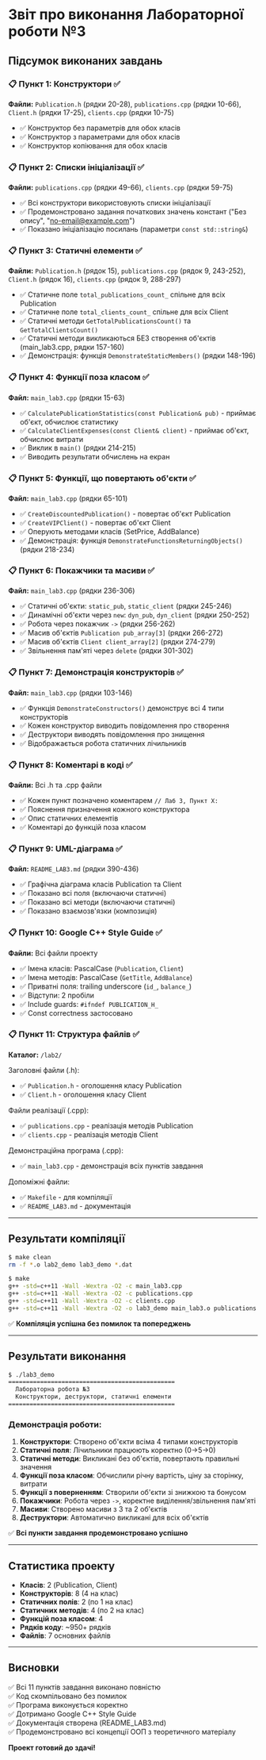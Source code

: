 # Звіт про виконання Лабораторної роботи №3

## Підсумок виконаних завдань

### 📋 Пункт 1: Конструктори ✅

**Файли:** `Publication.h` (рядки 20-28), `publications.cpp` (рядки 10-66), `Client.h` (рядки 17-25), `clients.cpp` (рядки 10-75)

- ✅ Конструктор без параметрів для обох класів
- ✅ Конструктор з параметрами для обох класів
- ✅ Конструктор копіювання для обох класів

### 📋 Пункт 2: Списки ініціалізації ✅

**Файли:** `publications.cpp` (рядки 49-66), `clients.cpp` (рядки 59-75)

- ✅ Всі конструктори використовують списки ініціалізації
- ✅ Продемонстровано задання початкових значень констант ("Без опису", "no-email@example.com")
- ✅ Показано ініціалізацію посилань (параметри `const std::string&`)

### 📋 Пункт 3: Статичні елементи ✅

**Файли:** `Publication.h` (рядок 15), `publications.cpp` (рядок 9, 243-252), `Client.h` (рядок 16), `clients.cpp` (рядок 9, 288-297)

- ✅ Статичне поле `total_publications_count_` спільне для всіх Publication
- ✅ Статичне поле `total_clients_count_` спільне для всіх Client
- ✅ Статичні методи `GetTotalPublicationsCount()` та `GetTotalClientsCount()`
- ✅ Статичні методи викликаються БЕЗ створення об'єктів (main_lab3.cpp, рядки 157-160)
- ✅ Демонстрація: функція `DemonstrateStaticMembers()` (рядки 148-196)

### 📋 Пункт 4: Функції поза класом ✅

**Файл:** `main_lab3.cpp` (рядки 15-63)

- ✅ `CalculatePublicationStatistics(const Publication& pub)` - приймає об'єкт, обчислює статистику
- ✅ `CalculateClientExpenses(const Client& client)` - приймає об'єкт, обчислює витрати
- ✅ Виклик в `main()` (рядки 214-215)
- ✅ Виводить результати обчислень на екран

### 📋 Пункт 5: Функції, що повертають об'єкти ✅

**Файл:** `main_lab3.cpp` (рядки 65-101)

- ✅ `CreateDiscountedPublication()` - повертає об'єкт Publication
- ✅ `CreateVIPClient()` - повертає об'єкт Client
- ✅ Оперують методами класів (SetPrice, AddBalance)
- ✅ Демонстрація: функція `DemonstrateFunctionsReturningObjects()` (рядки 218-234)

### 📋 Пункт 6: Покажчики та масиви ✅

**Файл:** `main_lab3.cpp` (рядки 236-306)

- ✅ Статичні об'єкти: `static_pub`, `static_client` (рядки 245-246)
- ✅ Динамічні об'єкти через `new`: `dyn_pub`, `dyn_client` (рядки 250-252)
- ✅ Робота через покажчик `->` (рядки 256-262)
- ✅ Масив об'єктів `Publication pub_array[3]` (рядки 266-272)
- ✅ Масив об'єктів `Client client_array[2]` (рядки 274-279)
- ✅ Звільнення пам'яті через `delete` (рядки 301-302)

### 📋 Пункт 7: Демонстрація конструкторів ✅

**Файл:** `main_lab3.cpp` (рядки 103-146)

- ✅ Функція `DemonstrateConstructors()` демонструє всі 4 типи конструкторів
- ✅ Кожен конструктор виводить повідомлення про створення
- ✅ Деструктори виводять повідомлення про знищення
- ✅ Відображається робота статичних лічильників

### 📋 Пункт 8: Коментарі в коді ✅

**Файли:** Всі .h та .cpp файли

- ✅ Кожен пункт позначено коментарем `// Лаб 3, Пункт X:`
- ✅ Пояснення призначення кожного конструктора
- ✅ Опис статичних елементів
- ✅ Коментарі до функцій поза класом

### 📋 Пункт 9: UML-діаграма ✅

**Файл:** `README_LAB3.md` (рядки 390-436)

- ✅ Графічна діаграма класів Publication та Client
- ✅ Показано всі поля (включаючи статичні)
- ✅ Показано всі методи (включаючи статичні)
- ✅ Показано взаємозв'язки (композиція)

### 📋 Пункт 10: Google C++ Style Guide ✅

**Файли:** Всі файли проекту

- ✅ Імена класів: PascalCase (`Publication`, `Client`)
- ✅ Імена методів: PascalCase (`GetTitle`, `AddBalance`)
- ✅ Приватні поля: trailing underscore (`id_`, `balance_`)
- ✅ Відступи: 2 пробіли
- ✅ Include guards: `#ifndef PUBLICATION_H_`
- ✅ Const correctness застосовано

### 📋 Пункт 11: Структура файлів ✅

**Каталог:** `/lab2/`

Заголовні файли (.h):

- ✅ `Publication.h` - оголошення класу Publication
- ✅ `Client.h` - оголошення класу Client

Файли реалізації (.cpp):

- ✅ `publications.cpp` - реалізація методів Publication
- ✅ `clients.cpp` - реалізація методів Client

Демонстраційна програма (.cpp):

- ✅ `main_lab3.cpp` - демонстрація всіх пунктів завдання

Допоміжні файли:

- ✅ `Makefile` - для компіляції
- ✅ `README_LAB3.md` - документація

---

## Результати компіляції

```bash
$ make clean
rm -f *.o lab2_demo lab3_demo *.dat

$ make
g++ -std=c++11 -Wall -Wextra -O2 -c main_lab3.cpp
g++ -std=c++11 -Wall -Wextra -O2 -c publications.cpp
g++ -std=c++11 -Wall -Wextra -O2 -c clients.cpp
g++ -std=c++11 -Wall -Wextra -O2 -o lab3_demo main_lab3.o publications.o clients.o
```

✅ **Компіляція успішна без помилок та попереджень**

---

## Результати виконання

```bash
$ ./lab3_demo
===============================================
  Лабораторна робота №3
  Конструктори, деструктори, статичні елементи
===============================================
```

### Демонстрація роботи:

1. **Конструктори**: Створено об'єкти всіма 4 типами конструкторів
2. **Статичні поля**: Лічильники працюють коректно (0→5→0)
3. **Статичні методи**: Викликані без об'єктів, повертають правильні значення
4. **Функції поза класом**: Обчислили річну вартість, ціну за сторінку, витрати
5. **Функції з поверненням**: Створили об'єкти зі знижкою та бонусом
6. **Покажчики**: Робота через `->`, коректне виділення/звільнення пам'яті
7. **Масиви**: Створено масиви з 3 та 2 об'єктів
8. **Деструктори**: Автоматично викликані для всіх об'єктів

✅ **Всі пункти завдання продемонстровано успішно**

---

## Статистика проекту

- **Класів**: 2 (Publication, Client)
- **Конструкторів**: 8 (4 на клас)
- **Статичних полів**: 2 (по 1 на клас)
- **Статичних методів**: 4 (по 2 на клас)
- **Функцій поза класом**: 4
- **Рядків коду**: ~950+ рядків
- **Файлів**: 7 основних файлів

---

## Висновки

✅ Всі 11 пунктів завдання виконано повністю  
✅ Код скомпільовано без помилок  
✅ Програма виконується коректно  
✅ Дотримано Google C++ Style Guide  
✅ Документація створена (README_LAB3.md)  
✅ Продемонстровано всі концепції ООП з теоретичного матеріалу

**Проект готовий до здачі!**
